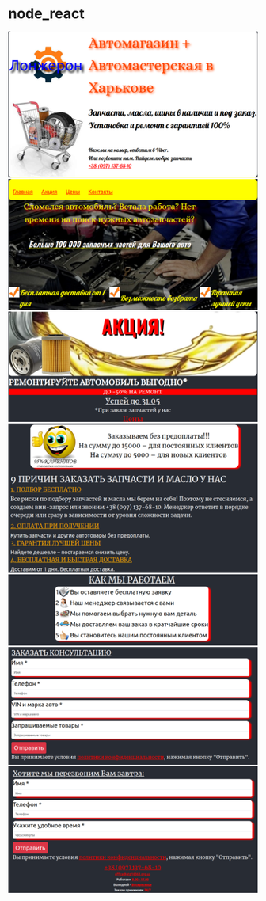 # node_react
![](./img/001.png)
![](./img/002.png)
![](./img/003.png)
![](./img/004.png)
![](./img/005.png)
![](./img/006.png)
![](./img/007.png)
